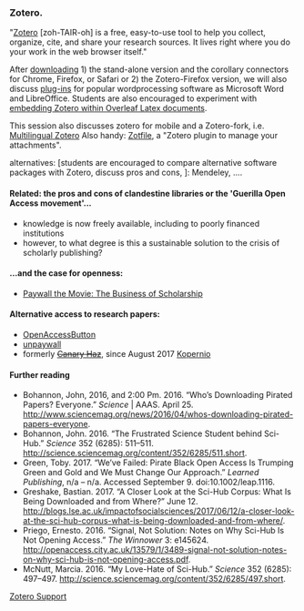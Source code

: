 ### Zotero.

"[Zotero](www.zotero.org) [zoh-TAIR-oh] is a free, easy-to-use tool to help you collect, organize, cite, and share your research sources. It lives right where you do your work in the web browser itself." 

After [downloading](https://www.zotero.org/download/) 1) the stand-alone version and the corollary connectors for Chrome, Firefox, or Safari or 2) the Zotero-Firefox version, we will also discuss [plug-ins](https://www.zotero.org/support/word_processor_integration) for popular wordprocessing software as Microsoft Word and LibreOffice. Students are also encouraged to experiment with [embedding Zotero within Overleaf Latex documents](https://www.overleaf.com/blog/174-import-your-bibs-reference-management-tools-now-linked-to-overleaf-number-backtoschool). 

This session also discusses zotero for mobile and a Zotero-fork, i.e. [Multilingual Zotero](http://citationstylist.org/)
Also handy: [Zotfile](http://zotfile.com/), a "Zotero plugin to manage your attachments".

alternatives: [students are encouraged to compare alternative software packages with Zotero, discuss pros and cons, ]: Mendeley, ....

#### Related: the pros and cons of clandestine libraries or the 'Guerilla Open Access movement'...
* knowledge is now freely available, including to poorly financed institutions
* however, to what degree is this a sustainable solution to the crisis of scholarly publishing?

#### ...and the case for openness:
* [Paywall the Movie: The Business of Scholarship](http://paywallthemovie.com/)

#### Alternative access to research papers:
* [OpenAccessButton](https://openaccessbutton.org/)
* [unpaywall](http://unpaywall.org/)
* formerly ~~[Canary Haz](https://canaryhaz.com/)~~, since August 2017 [Kopernio](https://kopernio.com/) 


#### Further reading
* Bohannon, John, 2016, and 2:00 Pm. 2016. “Who’s Downloading Pirated Papers? Everyone.” *Science* | AAAS. April 25. http://www.sciencemag.org/news/2016/04/whos-downloading-pirated-papers-everyone.
* Bohannon, John. 2016. “The Frustrated Science Student behind Sci-Hub.” *Science* 352 (6285): 511–511. http://science.sciencemag.org/content/352/6285/511.short.
* Green, Toby. 2017. “We’ve Failed: Pirate Black Open Access Is Trumping Green and Gold and We Must Change Our Approach.” *Learned Publishing*, n/a – n/a. Accessed September 9. doi:10.1002/leap.1116.
* Greshake, Bastian. 2017. “A Closer Look at the Sci-Hub Corpus: What Is Being Downloaded and from Where?” June 12. http://blogs.lse.ac.uk/impactofsocialsciences/2017/06/12/a-closer-look-at-the-sci-hub-corpus-what-is-being-downloaded-and-from-where/.
* Priego, Ernesto. 2016. “Signal, Not Solution: Notes on Why Sci-Hub Is Not Opening Access.” *The Winnower* 3: e145624. http://openaccess.city.ac.uk/13579/1/3489-signal-not-solution-notes-on-why-sci-hub-is-not-opening-access.pdf.
* McNutt, Marcia. 2016. “My Love-Hate of Sci-Hub.” *Science* 352 (6285): 497–497. http://science.sciencemag.org/content/352/6285/497.short.

[Zotero Support](https://www.zotero.org/support/)


